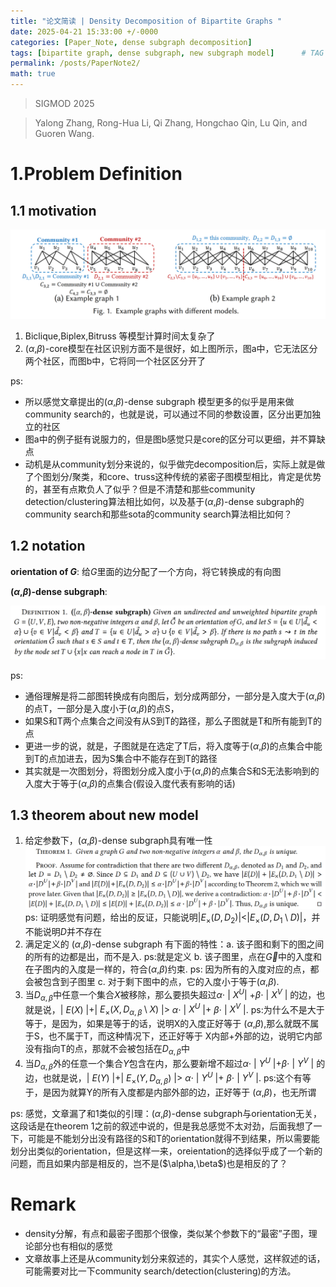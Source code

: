 ```yaml
---
title: "论文简读 | Density Decomposition of Bipartite Graphs "
date: 2025-04-21 15:33:00 +/-0000
categories: [Paper_Note, dense subgraph decomposition]
tags: [bipartite graph, dense subgraph, new subgraph model]      # TAG 名称应始终小写
permalink: /posts/PaperNote2/
math: true
---
```


> SIGMOD 2025

> Yalong Zhang, Rong-Hua Li, Qi Zhang, Hongchao Qin, Lu Qin, and Guoren Wang.

# 1.Problem Definition

## 1.1 motivation

![img](/assets/figures4post/2025_04_21_0.png)

1. Biclique,Biplex,Bitruss 等模型计算时间太复杂了
2. \($\alpha$,$\beta$\)-core模型在社区识别方面不是很好，如上图所示，图a中，它无法区分两个社区，而图b中，它将同一个社区区分开了

ps: 
- 所以感觉文章提出的\($\alpha$,$\beta$\)-dense subgraph 模型更多的似乎是用来做community search的，也就是说，可以通过不同的参数设置，区分出更加独立的社区
-  图a中的例子挺有说服力的，但是图b感觉只是core的区分可以更细，并不算缺点
-  动机是从community划分来说的，似乎做完decomposition后，实际上就是做了个图划分/聚类，和core、truss这种传统的紧密子图模型相比，肯定是优势的，甚至有点欺负人了似乎？但是不清楚和那些community detection/clustering算法相比如何，以及基于\($\alpha$,$\beta$\)-dense subgraph的community search和那些sota的community search算法相比如何？
   
## 1.2 notation
**orientation of $G$**: 给$G$里面的边分配了一个方向，将它转换成的有向图

**\($\alpha$,$\beta$\)-dense subgraph**:

![img](/assets/figures4post/2025_04_21_1.png)

ps:
- 通俗理解是将二部图转换成有向图后，划分成两部分，一部分是入度大于\($\alpha$,$\beta$\)的点T，一部分是入度小于\($\alpha$,$\beta$\)的点S，
- 如果S和T两个点集合之间没有从S到T的路径，那么子图就是T和所有能到T的点
- 更进一步的说，就是，子图就是在选定了T后，将入度等于($\alpha$,$\beta$\)的点集合中能到T的点加进去，因为S集合中不能存在到T的路径
- 其实就是一次图划分，将图划分成入度小于\($\alpha$,$\beta$\)的点集合S和S无法影响到的入度大于等于\($\alpha$,$\beta$\)的点集合\(假设入度代表有影响的话\)
  
## 1.3 theorem about new model
1. 给定参数下，\($\alpha$,$\beta$\)-dense subgraph具有唯一性
   ![img](/assets/figures4post/2025_04_22_0.png)
   ps: 证明感觉有问题，给出的反证，只能说明$|E_{\times}(D,D_2)|$<$|E_{\times}(D,D_1\setminus D)|$，并不能说明$D$并不存在
1. 满足定义的 \($\alpha$,$\beta$\)-dense subgraph 有下面的特性：a. 该子图和剩下的图之间的所有的边都是出，而不是入. ps:就是定义 b. 该子图里，点在$\overrightarrow{G}$中的入度和在子图内的入度是一样的，符合\($\alpha$,$\beta$\)约束. ps: 因为所有的入度对应的点，都会被包含到子图里 c. 对于剩下图中的点，它的入度小于等于\($\alpha$,$\beta$\).
2. 当$D_{\alpha,\beta}$中任意一个集合$X$被移除，那么要损失超过$\alpha \cdot$ \| $X^U$\| $+\beta \cdot$ \| $X^V$ \| 的边，也就是说，\| $E(X)$ \|+\| $E_\times(X,D_{\alpha,\beta}\setminus X)$ \|> $\alpha \cdot$ \| $X^U$ \|+ $\beta \cdot$ \| $X^V$ \|. ps:为什么不是大于等于，是因为，如果是等于的话，说明X的入度正好等于 \($\alpha$,$\beta$\),那么就既不属于S，也不属于T，而这种情况下，还正好等于 X内部+外部的边，说明它内部没有指向T的点，那就不会被包括在$D_{\alpha,\beta}$中
3. 当$D_{\alpha,\beta}$外的任意一个集合$Y$包含在内，那么要新增不超过$\alpha \cdot$ \| $Y^U$ \|+$\beta \cdot$ \| $Y^V$ \| 的边，也就是说，\| $E(Y)$ \|+\| $E_\times(Y,D_{\alpha,\beta})$ \|> $\alpha \cdot$ \| $Y^U$ \|+ $\beta \cdot$ \| $Y^V$ \|. ps:这个有等于，是因为就算Y的所有入度都是内部外部的边，正好等于 \($\alpha$,$\beta$\)，也无所谓


ps: 感觉，文章漏了和1类似的引理：\($\alpha$,$\beta$\)-dense subgraph与orientation无关，这段话是在theorem 1之前的叙述中说的，但是我总感觉不太对劲，后面我想了一下，可能是不能划分出没有路径的S和T的orientation就得不到结果，所以需要能划分出类似的orientation，但是这样一来，oreientation的选择似乎成了一个新的问题，而且如果内部是相反的，岂不是\(\$\alpha$,$\beta$\)也是相反的了？


# Remark
- density分解，有点和最密子图那个很像，类似某个参数下的“最密”子图，理论部分也有相似的感觉
- 文章故事上还是从community划分来叙述的，其实个人感觉，这样叙述的话，可能需要对比一下community search/detection(clustering)的方法。